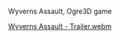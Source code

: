 Wyverns Assault, Ogre3D game

[Wyverns Assault - Trailer.webm](https://github.com/mserena/wyverns-assault/assets/12324784/5fd44741-7fea-48ec-afac-29584a0b2716)
